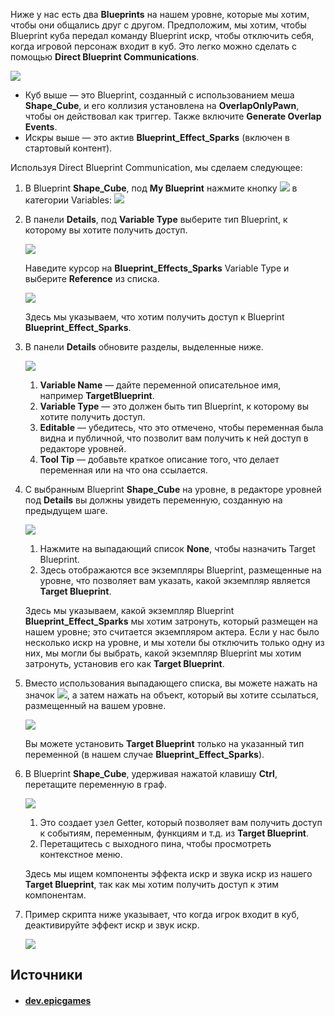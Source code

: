 Ниже у нас есть два **Blueprints** на нашем уровне, которые мы хотим, чтобы они общались друг с другом. Предположим, мы хотим, чтобы Blueprint куба передал команду Blueprint искр, чтобы отключить себя, когда игровой персонаж входит в куб. Это легко можно сделать с помощью **Direct Blueprint Communications**.

![](https://d1iv7db44yhgxn.cloudfront.net/documentation/images/7e0725c2-4c55-4293-9c20-db98250244fb/2_1.png)

- Куб выше — это Blueprint, созданный с использованием меша **Shape_Cube**, и его коллизия установлена на **OverlapOnlyPawn**, чтобы он действовал как триггер. Также включите **Generate Overlap Events**.
- Искры выше — это актив **Blueprint_Effect_Sparks** (включен в стартовый контент).

Используя Direct Blueprint Communication, мы сделаем следующее:

1. В Blueprint **Shape_Cube**, под **My Blueprint** нажмите кнопку ![](https://d1iv7db44yhgxn.cloudfront.net/documentation/images/6cacdaab-9a4e-4f46-b13b-641e3a1dfcc7/plus_button.png) в категории Variables: ![](https://d1iv7db44yhgxn.cloudfront.net/documentation/images/16e1d161-04b2-42d5-bdd3-15acd31e21fe/myblueprint_variable.png)
    
2. В панели **Details**, под **Variable Type** выберите тип Blueprint, к которому вы хотите получить доступ.
    
    ![](https://d1iv7db44yhgxn.cloudfront.net/documentation/images/0a54a1c6-7e4a-4793-8c91-f7deaab5b664/2_3.png)
    
    Наведите курсор на **Blueprint_Effects_Sparks** Variable Type и выберите **Reference** из списка.
    
    ![](https://d1iv7db44yhgxn.cloudfront.net/documentation/images/f9e1578b-c2eb-4cb6-bf19-7639e750adb2/2_3_1.png)
    
    Здесь мы указываем, что хотим получить доступ к Blueprint **Blueprint_Effect_Sparks**.
    
3. В панели **Details** обновите разделы, выделенные ниже.
    
    ![](https://d1iv7db44yhgxn.cloudfront.net/documentation/images/a491c261-8dfe-4b5a-b18c-4c69af17c158/2_4.png)
    1. **Variable Name** — дайте переменной описательное имя, например **TargetBlueprint**.
    2. **Variable Type** — это должен быть тип Blueprint, к которому вы хотите получить доступ.
    3. **Editable** — убедитесь, что это отмечено, чтобы переменная была видна и публичной, что позволит вам получить к ней доступ в редакторе уровней.
    4. **Tool Tip** — добавьте краткое описание того, что делает переменная или на что она ссылается.
4. С выбранным Blueprint **Shape_Cube** на уровне, в редакторе уровней под **Details** вы должны увидеть переменную, созданную на предыдущем шаге.
    
    ![](https://d1iv7db44yhgxn.cloudfront.net/documentation/images/a2aa2a47-4d36-4834-b764-6a11f0e1e43f/2_6.png)
    
    1. Нажмите на выпадающий список **None**, чтобы назначить Target Blueprint.
    2. Здесь отображаются все экземпляры Blueprint, размещенные на уровне, что позволяет вам указать, какой экземпляр является **Target Blueprint**.
    
    Здесь мы указываем, какой экземпляр Blueprint **Blueprint_Effect_Sparks** мы хотим затронуть, который размещен на нашем уровне; это считается экземпляром актера. Если у нас было несколько искр на уровне, и мы хотели бы отключить только одну из них, мы могли бы выбрать, какой экземпляр Blueprint мы хотим затронуть, установив его как **Target Blueprint**.
    
5. Вместо использования выпадающего списка, вы можете нажать на значок ![](https://d1iv7db44yhgxn.cloudfront.net/documentation/images/de287f40-ae68-41cc-9307-b5739a6bf3c3/2_7.png), а затем нажать на объект, который вы хотите ссылаться, размещенный на вашем уровне.
    
    ![](https://d1iv7db44yhgxn.cloudfront.net/documentation/images/806dd9af-daa5-43f9-bb68-f0adfde2e9c4/2_8.png)
    
    Вы можете установить **Target Blueprint** только на указанный тип переменной (в нашем случае **Blueprint_Effect_Sparks**).
    
6. В Blueprint **Shape_Cube**, удерживая нажатой клавишу **Ctrl**, перетащите переменную в граф.
    
    ![](https://d1iv7db44yhgxn.cloudfront.net/documentation/images/c248bab1-af2d-4022-aac1-0999446ccb9a/2_9.png)
    
    1. Это создает узел Getter, который позволяет вам получить доступ к событиям, переменным, функциям и т.д. из **Target Blueprint**.
    2. Перетащитесь с выходного пина, чтобы просмотреть контекстное меню.
    
    Здесь мы ищем компоненты эффекта искр и звука искр из нашего **Target Blueprint**, так как мы хотим получить доступ к этим компонентам.
    
7. Пример скрипта ниже указывает, что когда игрок входит в куб, деактивируйте эффект искр и звук искр.
    
    ![](https://d1iv7db44yhgxn.cloudfront.net/documentation/images/cfa4c438-effd-4dff-a3e7-c450116c5333/2_10.png)

## Источники
- #### [dev.epicgames](https://dev.epicgames.com/documentation/en-us/unreal-engine/blueprint-communications-in-unreal-engine)
